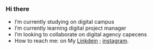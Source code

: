 ### Hi there 
-  I’m currently studying on digital campus
-  I’m currently learning digital project manager
- I’m looking to collaborate on digital agency capecens
- How to reach me: on My [Linkdein](https://www.linkedin.com/in/anas-baaboua-nejjar-ab7a4a1b9/) ; [instagram](https://www.instagram.com/anasnejb/).


